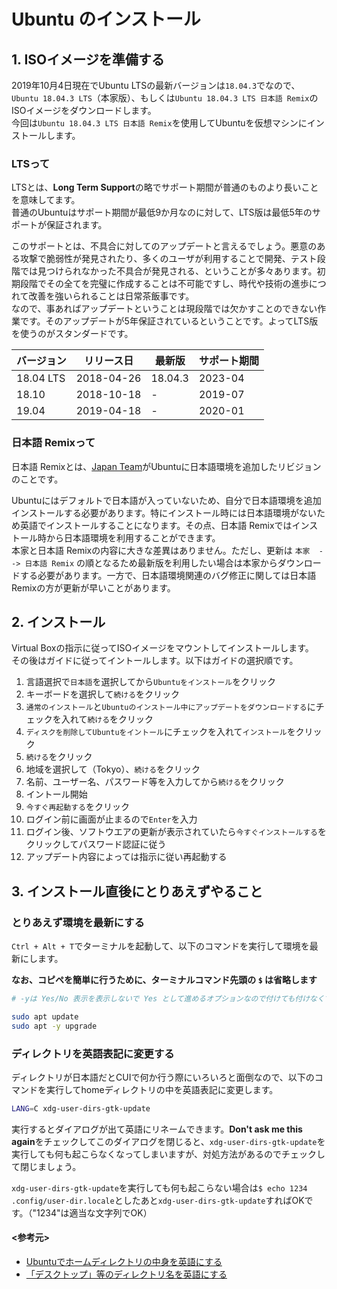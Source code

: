 # Ubuntu のインストール

## 1. ISOイメージを準備する

2019年10月4日現在でUbuntu LTSの最新バージョンは`18.04.3`でなので、`Ubuntu 18.04.3 LTS`（本家版）、もしくは`Ubuntu 18.04.3 LTS 日本語 Remix`のISOイメージをダウンロードします。  \
今回は`Ubuntu 18.04.3 LTS 日本語 Remix`を使用してUbuntuを仮想マシンにインストールします。

### LTSって

LTSとは、**Long Term Support**の略でサポート期間が普通のものより長いことを意味してます。  \
普通のUbuntuはサポート期間が最低9か月なのに対して、LTS版は最低5年のサポートが保証されます。

このサポートとは、不具合に対してのアップデートと言えるでしょう。悪意のある攻撃で脆弱性が発見されたり、多くのユーザが利用することで開発、テスト段階では見つけられなかった不具合が発見される、ということが多々あります。初期段階でその全てを完璧に作成することは不可能ですし、時代や技術の進歩につれて改善を強いられることは日常茶飯事です。  \
なので、事あればアップデートということは現段階では欠かすことのできない作業です。そのアップデートが5年保証されているということです。よってLTS版を使うのがスタンダードです。

| バージョン | リリース日 | 最新版 | サポート期間 |
| --------- | ---------- | ------- | ------- |
| 18.04 LTS | 2018-04-26 | 18.04.3 | 2023-04 |
| 18.10     | 2018-10-18 | -       | 2019-07 |
| 19.04     | 2019-04-18 | -       | 2020-01 |

### 日本語 Remixって

日本語 Remixとは、[Japan Team](https://www.ubuntulinux.jp)がUbuntuに日本語環境を追加したリビジョンのことです。

Ubuntuにはデフォルトで日本語が入っていないため、自分で日本語環境を追加インストールする必要があります。特にインストール時には日本語環境がないため英語でインストールすることになります。その点、日本語 Remixではインストール時から日本語環境を利用することができます。  \
本家と日本語 Remixの内容に大きな差異はありません。ただし、更新は `本家  --> 日本語 Remix` の順となるため最新版を利用したい場合は本家からダウンロードする必要があります。一方で、日本語環境関連のバグ修正に関しては日本語 Remixの方が更新が早いことがあります。

## 2. インストール

Virtual Boxの指示に従ってISOイメージをマウントしてインストールします。  \
その後はガイドに従ってイントールします。以下はガイドの選択順です。

1. 言語選択で`日本語`を選択してから`Ubuntuをインストール`をクリック
1. キーボードを選択して`続ける`をクリック
1. `通常のインストール`と`Ubuntuのインストール中にアップデートをダウンロードする`にチェックを入れて`続ける`をクリック
1. `ディスクを削除してUbuntuをイントール`にチェックを入れて`インストール`をクリック
1. `続ける`をクリック
1. 地域を選択して（Tokyo）、`続ける`をクリック
1. 名前、ユーザー名、パスワード等を入力してから`続ける`をクリック
1. イントール開始
1. `今すぐ再起動する`をクリック
1. ログイン前に画面が止まるので`Enter`を入力
1. ログイン後、ソフトウエアの更新が表示されていたら`今すぐインストールする`をクリックしてパスワード認証に従う
1. アップデート内容によっては指示に従い再起動する

## 3. インストール直後にとりあえずやること

### とりあえず環境を最新にする

`Ctrl + Alt + T`でターミナルを起動して、以下のコマンドを実行して環境を最新にします。

**なお、コピペを簡単に行うために、ターミナルコマンド先頭の `$` は省略します**

```bash
# -yは Yes/No 表示を表示しないで Yes として進めるオプションなので付けても付けなくても良い

sudo apt update
sudo apt -y upgrade
```

### ディレクトリを英語表記に変更する

ディレクトリが日本語だとCUIで何か行う際にいろいろと面倒なので、以下のコマンドを実行してhomeディレクトリの中を英語表記に変更します。

```bash
LANG=C xdg-user-dirs-gtk-update
```

実行するとダイアログが出て英語にリネームできます。**Don't ask me this again**をチェックしてこのダイアログを閉じると、`xdg-user-dirs-gtk-update`を実行しても何も起こらなくなってしまいますが、対処方法があるのでチェックして閉じましょう。

`xdg-user-dirs-gtk-update`を実行しても何も起こらない場合は`$ echo 1234 .config/user-dir.locale`としたあと`xdg-user-dirs-gtk-update`すればOKです。（"1234"は適当な文字列でOK）

#### <参考元>

- [Ubuntuでホームディレクトリの中身を英語にする](https://qiita.com/taiko19xx/items/d1a001bfc25245b91354)
- [「デスクトップ」等のディレクトリ名を英語にする](https://qiita.com/take5249/items/13ada73bbd01ee12a2c3)

